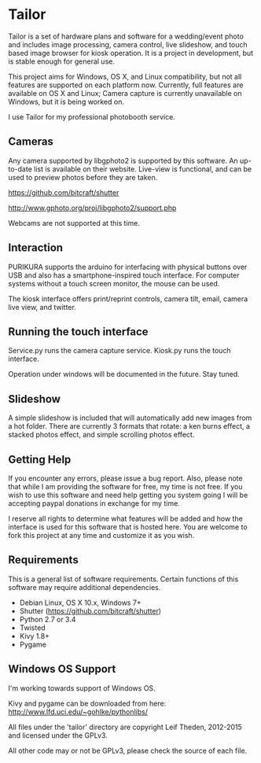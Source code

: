 Tailor
======

Tailor is a set of hardware plans and software for a wedding/event photo and
includes image processing, camera control, live slideshow, and touch based
image browser for kiosk operation.  It is a project in development, but is
stable enough for general use.

This project aims for Windows, OS X, and Linux compatibility, but not all
features are supported on each platform now.  Currently, full features are
available on OS X and Linux;  Camera capture is currently unavailable on
Windows, but it is being worked on.

I use Tailor for my professional photobooth service.


Cameras
-------

Any camera supported by libgphoto2 is supported by this software.  An up-to-date
list is available on their website.  Live-view is functional, and can be used
to preview photos before they are taken.

https://github.com/bitcraft/shutter

http://www.gphoto.org/proj/libgphoto2/support.php

Webcams are not supported at this time.


Interaction
-----------

PURIKURA supports the arduino for interfacing with physical buttons over USB
and also has a smartphone-inspired touch interface.  For computer systems
without a touch screen monitor, the mouse can be used.

The kiosk interface offers print/reprint controls, camera tilt, email,
camera live view, and twitter.


Running the touch interface
---------------------------

Service.py runs the camera capture service.
Kiosk.py runs the touch interface.

Operation under windows will be documented in the future.  Stay tuned.


Slideshow
---------

A simple slideshow is included that will automatically add new images from a
hot folder.  There are currently 3 formats that rotate: a ken burns effect, a
stacked photos effect, and simple scrolling photos effect.


Getting Help
------------

If you encounter any errors, please issue a bug report.  Also, please note that
while I am providing the software for free, my time is not free.  If you wish to
use this software and need help getting you system going I will be accepting
paypal donations in exchange for my time.

I reserve all rights to determine what features will be added and how the
interface is used for this software that is hosted here.  You are welcome to
fork this project at any time and customize it as you wish.


Requirements
------------

This is a general list of software requirements.  Certain functions of this
software may require additional dependencies.

-  Debian Linux, OS X 10.x, Windows 7+
-  Shutter (https://github.com/bitcraft/shutter)
-  Python 2.7 or 3.4
-  Twisted
-  Kivy 1.8+
-  Pygame


Windows OS Support
------------------

I'm working towards support of Windows OS.

Kivy and pygame can be downloaded from here:
http://www.lfd.uci.edu/~gohlke/pythonlibs/


All files under the 'tailor' directory are copyright Leif Theden, 2012-2015
and licensed under the GPLv3.

All other code may or not be GPLv3, please check the source of each file.
